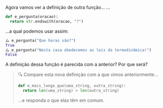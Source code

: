 Agora vamos ver a definição de outra função...
...

```python
def e_pergunta(oracao):
  return str.endswith(oracao, "?")
```
...a qual podemos usar assim:

```python
ム e_pergunta("Que horas são?")
True
ム e_pergunta("Nesta casa obedecemos as leis da termodinâmica!")
False
```

A definição dessa função é parecida com a anterior? Por que será?

> :mag: Compare esta nova definição com a que vimos anteriormente...
>
> ```python
> def e_mais_longo_que(uma_string, outra_string):
>   return len(uma_string) > len(outra_string)
> ```
>
> ...e responda o que elas têm em comum.

